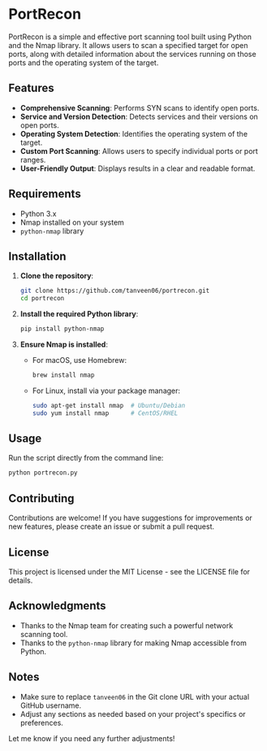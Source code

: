 # PortRecon

PortRecon is a simple and effective port scanning tool built using Python and the Nmap library. It allows users to scan a specified target for open ports, along with detailed information about the services running on those ports and the operating system of the target.

## Features

- **Comprehensive Scanning**: Performs SYN scans to identify open ports.
- **Service and Version Detection**: Detects services and their versions on open ports.
- **Operating System Detection**: Identifies the operating system of the target.
- **Custom Port Scanning**: Allows users to specify individual ports or port ranges.
- **User-Friendly Output**: Displays results in a clear and readable format.

## Requirements

- Python 3.x
- Nmap installed on your system
- `python-nmap` library

## Installation

1. **Clone the repository**:
   ```bash
   git clone https://github.com/tanveen06/portrecon.git
   cd portrecon
   ```

2. **Install the required Python library**:
   ```bash
   pip install python-nmap
   ```

3. **Ensure Nmap is installed**:
   - For macOS, use Homebrew:
     ```bash
     brew install nmap
     ```
   - For Linux, install via your package manager:
     ```bash
     sudo apt-get install nmap  # Ubuntu/Debian
     sudo yum install nmap      # CentOS/RHEL
     ```

## Usage

Run the script directly from the command line:
```bash
python portrecon.py
```

## Contributing

Contributions are welcome! If you have suggestions for improvements or new features, please create an issue or submit a pull request.

## License

This project is licensed under the MIT License - see the LICENSE file for details.

## Acknowledgments

- Thanks to the Nmap team for creating such a powerful network scanning tool.
- Thanks to the `python-nmap` library for making Nmap accessible from Python.

## Notes

- Make sure to replace `tanveen06` in the Git clone URL with your actual GitHub username.
- Adjust any sections as needed based on your project's specifics or preferences. 

Let me know if you need any further adjustments!

